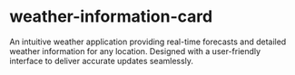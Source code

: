 # weather-information-card
An intuitive weather application providing real-time forecasts and detailed weather information for any location. Designed with a user-friendly interface to deliver accurate updates seamlessly.

